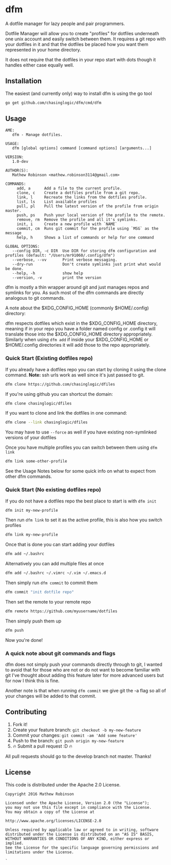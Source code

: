 # dfm
A dotfile manager for lazy people and pair programmers.

Dotfile Manager will allow you to create "profiles" for dotfiles underneath one
unix account and easily switch between them. It requires a git repo with your
dotfiles in it and that the dotfiles be placed how you want them represented in
your home directory.

It does not require that the dotfiles in your repo start with dots though it 
handles either case equally well.

## Installation
The easiest (and currently only) way to install dfm is using the go tool

```bash
go get github.com/chasinglogic/dfm/cmd/dfm
```

## Usage

```
AME:
   dfm - Manage dotfiles.

USAGE:
   dfm [global options] command [command options] [arguments...]

VERSION:
   1.0-dev

AUTHOR(S):
   Mathew Robinson <mathew.robinson3114@gmail.com>

COMMANDS:
     add, a      Add a file to the current profile.
     clone, c    Create a dotfiles profile from a git repo.
     link, l     Recreate the links from the dotfiles profile.
     list, ls    List available profiles
     pull, pl    Pull the latest version of the profile from origin master.
     push, ps    Push your local version of the profile to the remote.
     remove, rm  Remove the profile and all it's symlinks.
     init, i     Create a new profile with `NAME`
     commit, cm  Runs git commit for the profile using `MSG` as the message
     help, h     Shows a list of commands or help for one command

GLOBAL OPTIONS:
   --config DIR, -c DIR  Use DIR for storing dfm configuration and profiles (default: "/Users/mr91060/.config/dfm")
   --verbose, --vv       Print verbose messaging.
   --dry-run             Don't create symlinks just print what would be done.
   --help, -h            show help
   --version, -v         print the version
```

dfm is mostly a thin wrapper around git and just manages repos and symlinks 
for you. As such most of the dfm commands are directly analogous to git 
commands.

A note about the $XDG\_CONFIG\_HOME (commonly $HOME/.config) directory:

dfm respects dotfiles which exist in the $XDG\_CONFIG\_HOME directory, meaning 
if in your repo you have a folder named config or .config it will translate 
those into the  $XDG\_CONFIG\_HOME directory appropriately. Similarly when 
using `dfm add` if inside your $XDG\_CONFIG\_HOME or $HOME/.config directories 
it will add those to the repo appropriately.

### Quick Start (Existing dotfiles repo)

If you already have a dotfiles repo you can start by cloning it using the clone
command. **Note:** ssh urls work as well since it's just passed to git.

```bash
dfm clone https://github.com/chasinglogic/dfiles
```

If you're using github you can shortcut the domain:

```bash
dfm clone chasinglogic/dfiles
```

If you want to clone and link the dotfiles in one command:

```bash
dfm clone --link chasinglogic/dfiles
```

You may have to use `--force` as well if you have existing non-symlinked 
versions of your dotfiles

Once you have multiple profiles you can switch between them using `dfm link`

```bash
dfm link some-other-profile
```

See the Usage Notes below for some quick info on what to expect from other dfm
commands.

### Quick Start (No existing dotfiles repo)

If you do not have a dotfiles repo the best place to start is with `dfm init`

```bash
dfm init my-new-profile
```

Then run `dfm link` to set it as the active profile, this is also how you
switch profiles

```bash
dfm link my-new-profile
```

Once that is done you can start adding your dotfiles

```bash
dfm add ~/.bashrc
```

Alternatively you can add multiple files at once

```bash
dfm add ~/.bashrc ~/.vimrc ~/.vim ~/.emacs.d
```

Then simply run `dfm commit` to commit them

```bash
dfm commit "init dotfile repo"
```

Then set the remote to your remote repo

```bash
dfm remote https://github.com/myusername/dotfiles
```

Then simply push them up

```bash
dfm push
```

Now you're done!

### A quick note about git commands and flags

dfm does not simply push your commands directly through to git, I wanted to
avoid that for those who are not or do not want to become familiar with git
I've thought about adding this feature later for more advanced users but for
now I think this is fine.

Another note is that when running `dfm commit` we give git the -a flag so all 
of your changes will be added to that commit. 




## Contributing

1. Fork it!
2. Create your feature branch: `git checkout -b my-new-feature`
3. Commit your changes: `git commit -am 'Add some feature'`
4. Push to the branch: `git push origin my-new-feature`
5. :fire: Submit a pull request :D :fire:

All pull requests should go to the develop branch not master. Thanks!

## License

This code is distributed under the Apache 2.0 License.

```
Copyright 2016 Mathew Robinson

Licensed under the Apache License, Version 2.0 (the "License");
you may not use this file except in compliance with the License.
You may obtain a copy of the License at

http://www.apache.org/licenses/LICENSE-2.0

Unless required by applicable law or agreed to in writing, software
distributed under the License is distributed on an "AS IS" BASIS,
WITHOUT WARRANTIES OR CONDITIONS OF ANY KIND, either express or implied.
See the License for the specific language governing permissions and
limitations under the License.

`
